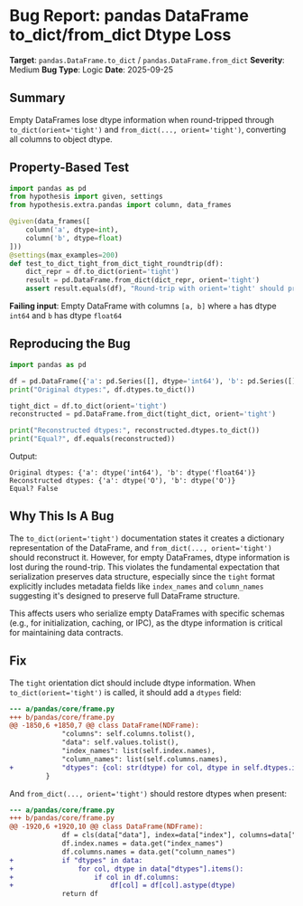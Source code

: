 # Bug Report: pandas DataFrame to_dict/from_dict Dtype Loss

**Target**: `pandas.DataFrame.to_dict` / `pandas.DataFrame.from_dict`
**Severity**: Medium
**Bug Type**: Logic
**Date**: 2025-09-25

## Summary

Empty DataFrames lose dtype information when round-tripped through `to_dict(orient='tight')` and `from_dict(..., orient='tight')`, converting all columns to object dtype.

## Property-Based Test

```python
import pandas as pd
from hypothesis import given, settings
from hypothesis.extra.pandas import column, data_frames

@given(data_frames([
    column('a', dtype=int),
    column('b', dtype=float)
]))
@settings(max_examples=200)
def test_to_dict_tight_from_dict_tight_roundtrip(df):
    dict_repr = df.to_dict(orient='tight')
    result = pd.DataFrame.from_dict(dict_repr, orient='tight')
    assert result.equals(df), "Round-trip with orient='tight' should preserve DataFrame"
```

**Failing input**: Empty DataFrame with columns `[a, b]` where `a` has dtype `int64` and `b` has dtype `float64`

## Reproducing the Bug

```python
import pandas as pd

df = pd.DataFrame({'a': pd.Series([], dtype='int64'), 'b': pd.Series([], dtype='float64')})
print("Original dtypes:", df.dtypes.to_dict())

tight_dict = df.to_dict(orient='tight')
reconstructed = pd.DataFrame.from_dict(tight_dict, orient='tight')

print("Reconstructed dtypes:", reconstructed.dtypes.to_dict())
print("Equal?", df.equals(reconstructed))
```

Output:
```
Original dtypes: {'a': dtype('int64'), 'b': dtype('float64')}
Reconstructed dtypes: {'a': dtype('O'), 'b': dtype('O')}
Equal? False
```

## Why This Is A Bug

The `to_dict(orient='tight')` documentation states it creates a dictionary representation of the DataFrame, and `from_dict(..., orient='tight')` should reconstruct it. However, for empty DataFrames, dtype information is lost during the round-trip. This violates the fundamental expectation that serialization preserves data structure, especially since the `tight` format explicitly includes metadata fields like `index_names` and `column_names` suggesting it's designed to preserve full DataFrame structure.

This affects users who serialize empty DataFrames with specific schemas (e.g., for initialization, caching, or IPC), as the dtype information is critical for maintaining data contracts.

## Fix

The `tight` orientation dict should include dtype information. When `to_dict(orient='tight')` is called, it should add a `dtypes` field:

```diff
--- a/pandas/core/frame.py
+++ b/pandas/core/frame.py
@@ -1850,6 +1850,7 @@ class DataFrame(NDFrame):
             "columns": self.columns.tolist(),
             "data": self.values.tolist(),
             "index_names": list(self.index.names),
             "column_names": list(self.columns.names),
+            "dtypes": {col: str(dtype) for col, dtype in self.dtypes.items()},
         }
```

And `from_dict(..., orient='tight')` should restore dtypes when present:

```diff
--- a/pandas/core/frame.py
+++ b/pandas/core/frame.py
@@ -1920,6 +1920,10 @@ class DataFrame(NDFrame):
             df = cls(data["data"], index=data["index"], columns=data["columns"])
             df.index.names = data.get("index_names")
             df.columns.names = data.get("column_names")
+            if "dtypes" in data:
+                for col, dtype in data["dtypes"].items():
+                    if col in df.columns:
+                        df[col] = df[col].astype(dtype)
             return df
```